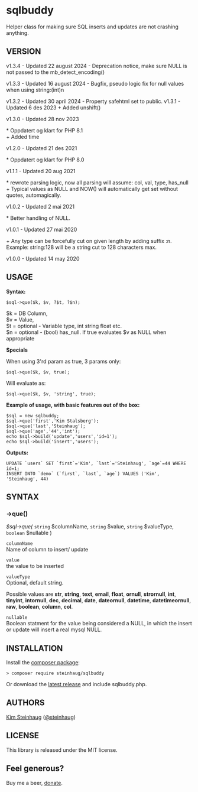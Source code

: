 # sqlbuddy

Helper class for making sure SQL inserts and updates are not crashing anything.

## VERSION

v1.3.4 - Updated 22 august 2024
\- Deprecation notice, make sure NULL is not passed to the mb_detect_encoding()

v1.3.3 - Updated 16 august 2024
\- Bugfix, pseudo logic fix for null values when using string:(int)n

v1.3.2 - Updated 30 april 2024
\- Property safehtml set to public.  v1.3.1 - Updated 6 des 2023
\+ Added unshift()  

v1.3.0 - Updated 28 nov 2023

\* Oppdatert og klart for PHP 8.1  
\+ Added time  

v1.2.0 - Updated 21 des 2021

\* Oppdatert og klart for PHP 8.0  

v1.1.1 - Updated 20 aug 2021

\* rewrote parsing logic, now all parsing will assume: col, val, type, has_null  
\+ Typical values as NULL and NOW() will automatically get set without quotes, automagically.  

v1.0.2 - Updated 2 mai 2021

\* Better handling of NULL.

v1.0.1 - Updated 27 mai 2020

\+ Any type can be forcefully cut on given length by adding suffix :n. Example: string:128 will be a string cut to 128 characters max.

v1.0.0 - Updated 14 may 2020

## USAGE

**Syntax:**

    $sql->que($k, $v, ?$t, ?$n);  

$k = DB Column,  
$v = Value,  
$t = optional - Variable type, int string float etc.  
$n = optional - (bool) has_null. If true evaluates $v as NULL when appropriate  

**Specials**

When using 3'rd param as true, 3 params only:

    $sql->que($k, $v, true);  

Will evaluate as:

    $sql->que($k, $v, 'string', true);  

**Example of usage, with basic features out of the box:**

    $sql = new sqlbuddy;  
    $sql->que('first','Kim Stalsberg');  
    $sql->que('last','Steinhaug');  
    $sql->que('age','44','int');  
    echo $sql->build('update','users','id=1');  
    echo $sql->build('insert','users');

**Outputs:**  

    UPDATE `users` SET `first`='Kim', `last`='Steinhaug', `age`=44 WHERE id=1;
    INSERT INTO `demo` (`first`, `last`, `age`) VALUES ('Kim', 'Steinhaug', 44)

## SYNTAX

### ->que()

_$sql->que(_ `string` $columnName, `string` $value, `string` $valueType, `boolean` $nullable )

`columnName`  
Name of column to insert/ update  

`value`  
the value to be inserted  

`valueType`  
Optional, default string. 

Possible values are **str**, **string**, **text**, **email**, **float**, **ornull**, **strornull**, **int**, **tinyint**, **intornull**, **dec**, **decimal**, **date**, **dateornull**, **datetime**, **datetimeornull**, **raw**, **boolean**, **column**, **col**.

`nullable`  
Boolean statment for the value being considered a NULL, in which the insert or update will insert a real mysql NULL.

## INSTALLATION

Install the [composer package](https://packagist.org/packages/steinhaug/sqlbuddy):

    > composer require steinhaug/sqlbuddy

Or download the [latest release](https://github.com/steinhaug/sqlbuddy/releases/latest) and include sqlbuddy.php.

## AUTHORS

[Kim Steinhaug](https://github.com/steinhaug) \([@steinhaug](https://twitter.com/steinhaug)\)


## LICENSE

This library is released under the MIT license.

## Feel generous?

Buy me a beer, [donate](https://steinhaug.com/donate/).